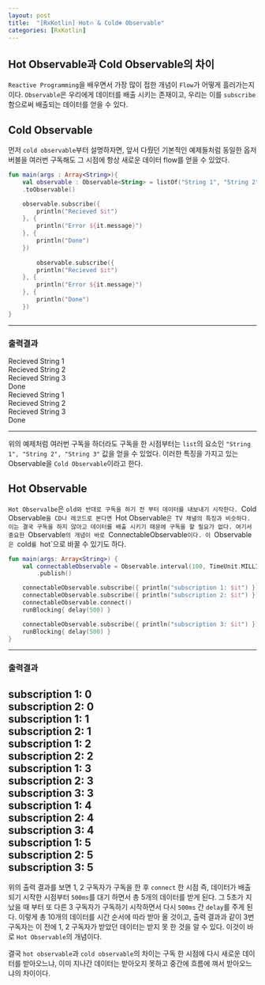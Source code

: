 ```yaml
---
layout: post
title:  "[RxKotlin] Hot🔥 & Cold❄️ Observable"
categories: [RxKotlin]
---
```


## Hot Observable과 Cold Observable의 차이

`Reactive Programming`을 배우면서 가장 많이 접한 개념이 `Flow`가 어떻게 흘러가는지이다.
`Observable`은 우리에게 데이터를 배출 시키는 존재이고, 우리는 이를 `subscribe` 함으로써 배출되는 데이터를 얻을 수 있다.

## Cold Observable
먼저 `cold observable`부터 설명하자면, 앞서 다뤘던 기본적인 예제들처럼 동일한 옵저버블을 여러번 구독해도 그 시점에 항상 새로운 데이터 flow를 얻을 수 있었다.

```kotlin
fun main(args : Array<String>){
    val observable : Observable<String> = listOf("String 1", "String 2", "String 3")
    .toObservable()

    observable.subscribe({
        println("Recieved $it")
    }, {
        println("Error ${it.message}")
    }, {
        println("Done")
    })
    
        observable.subscribe({
        println("Recieved $it")
    }, {
        println("Error ${it.message}")
    }, {
        println("Done")
    })
}
```
---
### 출력결과 ###

Recieved String 1<br/>
Recieved String 2<br/>
Recieved String 3<br/>
Done<br/>
Recieved String 1<br/>
Recieved String 2<br/>
Recieved String 3<br/>
Done

---

위의 예제처럼 여러번 구독을 하더라도 구독을 한 시점부터는 `list`의 요소인 `"String 1", "String 2", "String 3"` 값을 얻을 수 있었다.
이러한 특징을 가지고 있는 Observable을 `Cold Observable`이라고 한다.


## Hot Observable

`Hot Observalbe`은 `old와 반대로 구독을 하기 전 부터 데이터를 내보내기 시작한다.
`Cold Observable`을 CD나 레코드로 본다면 `Hot Observable`은 TV 채녈의 특징과 비슷하다. 이는 결국 구독을 하지 않아고 데이터를 배출 시키기 때문에 구독을 할 필요가 없다. 여기서 중요한 `Observable`의 개념이 바로 `ConnectableObservable`이다. 이 `Observable`은 `cold`를 `hot`으로 바꿀 수 있기도 하다.

```kotlin
fun main(args: Array<String>) {
    val connectableObservable = Observable.interval(100, TimeUnit.MILLISECONDS)
        .publish()

    connectableObservable.subscribe({ println("subscription 1: $it") })
    connectableObservable.subscribe({ println("subscription 2: $it") })
    connectableObservable.connect()
    runBlocking{ delay(500) }

    connectableObservable.subscribe({ println("subscription 3: $it") })
    runBlocking{ delay(500) }
}
```
---
### 출력결과 ###

subscription 1: 0<br/>
subscription 2: 0<br/>
subscription 1: 1<br/>
subscription 2: 1<br/>
subscription 1: 2<br/>
subscription 2: 2<br/>
subscription 1: 3<br/>
subscription 2: 3<br/>
subscription 3: 3<br/>
subscription 1: 4<br/>
subscription 2: 4<br/>
subscription 3: 4<br/>
subscription 1: 5<br/>
subscription 2: 5<br/>
subscription 3: 5<br/>
---
위의 출력 결과를 보면 1, 2 구독자가 구독을 한 후 `connect` 한 시점 즉, 데이터가 배출되기 시작한 시점부터 `500ms`를 대기 하면서 총 5개의 데이터를 받게 된다.
그 5초가 지났을 때 부터 또 다른 3 구독자가 구독하기 시작하면서 다시 `500ms` 간 `delay`를 주게 된다. 이렇게 총 10개의 데이터를 시간 순서에 따라 받아 올 것이고,
출력 결과과 같이 3번 구독자는 이 전에 1, 2 구독자가 받았던 데이터는 받지 못 한 것을 알 수 있다. 이것이 바로 `Hot Observable`의 개념이다.
 
 결국 `hot observable`과 `cold observable`의 차이는 구독 한 시점에 다시 새로운 데이터를 받아오느냐, 이미 지나간 데이터는 받아오지 못하고 중간에 흐름에 껴서 받아오느냐의 차이이다.